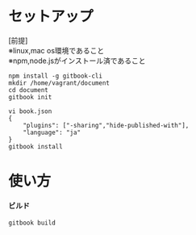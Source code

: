 # セットアップ
[前提]  
※linux,mac os環境であること  
※npm,node.jsがインストール済であること  
```
npm install -g gitbook-cli
mkdir /home/vagrant/document
cd document
gitbook init

vi book.json
{
    "plugins": ["-sharing","hide-published-with"],
    "language": "ja"
}
gitbook install

```
# 使い方  
#### ビルド  
```
gitbook build  
```

